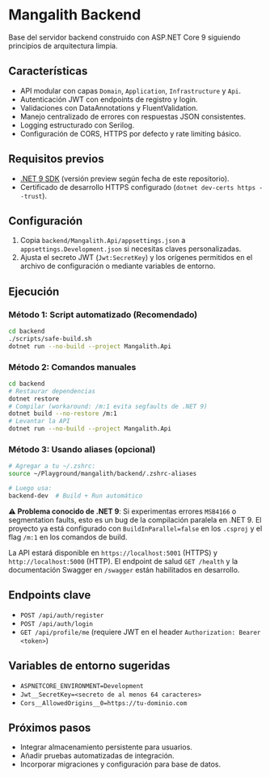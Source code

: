 # Mangalith Backend

Base del servidor backend construido con ASP.NET Core 9 siguiendo principios de arquitectura limpia.

## Características

- API modular con capas `Domain`, `Application`, `Infrastructure` y `Api`.
- Autenticación JWT con endpoints de registro y login.
- Validaciones con DataAnnotations y FluentValidation.
- Manejo centralizado de errores con respuestas JSON consistentes.
- Logging estructurado con Serilog.
- Configuración de CORS, HTTPS por defecto y rate limiting básico.

## Requisitos previos

- [.NET 9 SDK](https://dotnet.microsoft.com/) (versión preview según fecha de este repositorio).
- Certificado de desarrollo HTTPS configurado (`dotnet dev-certs https --trust`).

## Configuración

1. Copia `backend/Mangalith.Api/appsettings.json` a `appsettings.Development.json` si necesitas claves personalizadas.
2. Ajusta el secreto JWT (`Jwt:SecretKey`) y los orígenes permitidos en el archivo de configuración o mediante variables de entorno.

## Ejecución

### Método 1: Script automatizado (Recomendado)
```bash
cd backend
./scripts/safe-build.sh
dotnet run --no-build --project Mangalith.Api
```

### Método 2: Comandos manuales
```bash
cd backend
# Restaurar dependencias
dotnet restore
# Compilar (workaround: /m:1 evita segfaults de .NET 9)
dotnet build --no-restore /m:1
# Levantar la API
dotnet run --no-build --project Mangalith.Api
```

### Método 3: Usando aliases (opcional)
```bash
# Agregar a tu ~/.zshrc:
source ~/Playground/mangalith/backend/.zshrc-aliases

# Luego usa:
backend-dev  # Build + Run automático
```

**⚠️ Problema conocido de .NET 9**: Si experimentas errores `MSB4166` o segmentation faults, esto es un bug de la compilación paralela en .NET 9. El proyecto ya está configurado con `BuildInParallel=false` en los `.csproj` y el flag `/m:1` en los comandos de build.

La API estará disponible en `https://localhost:5001` (HTTPS) y `http://localhost:5000` (HTTP). El endpoint de salud `GET /health` y la documentación Swagger en `/swagger` están habilitados en desarrollo.

## Endpoints clave

- `POST /api/auth/register`
- `POST /api/auth/login`
- `GET /api/profile/me` (requiere JWT en el header `Authorization: Bearer <token>`)

## Variables de entorno sugeridas

- `ASPNETCORE_ENVIRONMENT=Development`
- `Jwt__SecretKey=<secreto de al menos 64 caracteres>`
- `Cors__AllowedOrigins__0=https://tu-dominio.com`

## Próximos pasos

- Integrar almacenamiento persistente para usuarios.
- Añadir pruebas automatizadas de integración.
- Incorporar migraciones y configuración para base de datos.
